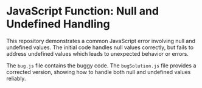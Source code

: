 # JavaScript Function: Null and Undefined Handling

This repository demonstrates a common JavaScript error involving null and undefined values. The initial code handles null values correctly, but fails to address undefined values which leads to unexpected behavior or errors.

The `bug.js` file contains the buggy code.  The `bugSolution.js` file provides a corrected version, showing how to handle both null and undefined values reliably.